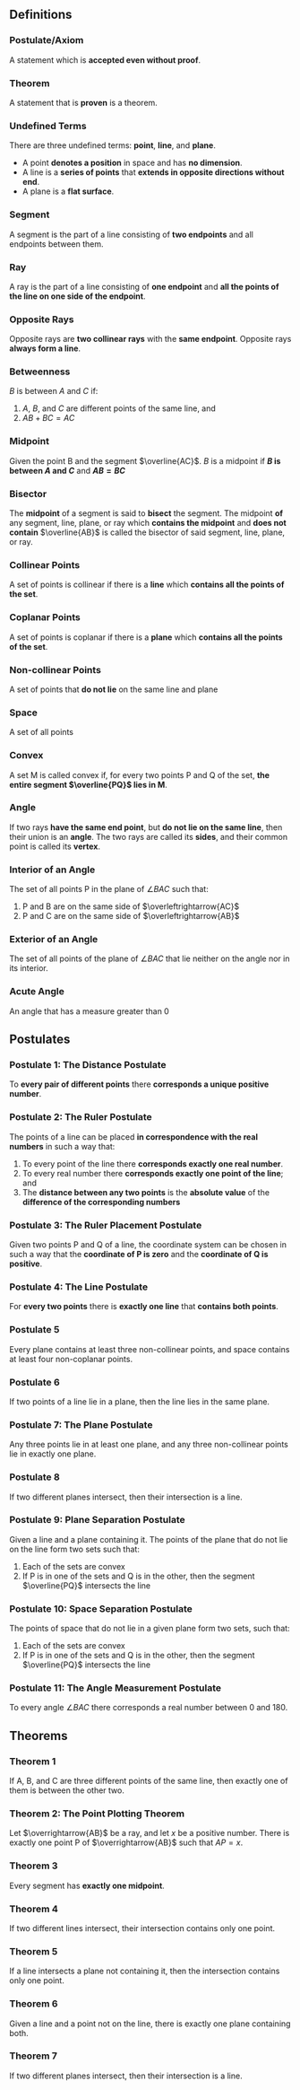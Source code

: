 ## Definitions

### Postulate/Axiom
A statement which is **accepted even without proof**.

### Theorem
A statement that is **proven** is a theorem.

### Undefined Terms
There are three undefined terms: **point**, **line**, and **plane**.

+ A point **denotes a position** in space and has **no dimension**.
+ A line is a **series of points** that **extends in opposite directions without end**.
+ A plane is a **flat surface**.

### Segment
A segment is the part of a line consisting of **two endpoints** and all endpoints between them.

### Ray
A ray is the part of a line consisting of **one endpoint** and **all the points of the line on one side of the endpoint**.

### Opposite Rays
Opposite rays are **two collinear rays** with the **same endpoint**. Opposite rays **always form a line**.

### Betweenness
$B$ is between $A$ and $C$ if:

1. $A$, $B$, and $C$ are different points of the same line, and
2. $AB + BC = AC$

### Midpoint
Given the point B and the segment $\overline{AC}$. $B$ is a midpoint if **$B$ is between $A$ and $C$** and **$AB = BC$**

### Bisector
The **midpoint** of a segment is said to **bisect** the segment. The midpoint **of** any segment, line, plane, or ray which **contains the midpoint** and **does not contain** $\overline{AB}$ is called the bisector of said segment, line, plane, or ray.

### Collinear Points
A set of points is collinear if there is a **line** which **contains all the points of the set**.

### Coplanar Points
A set of points is coplanar if there is a **plane** which **contains all the points of the set**.

### Non-collinear Points
A set of points that **do not lie** on the same line and plane

### Space
A set of all points

### Convex
A set M is called convex if, for every two points P and Q of the set, **the entire segment $\overline{PQ}$ lies in M**.

### Angle
If two rays **have the same end point**, but **do not lie on the same line**, then their union is an **angle**. The two rays are called its **sides**, and their common point is called its **vertex**.

### Interior of an Angle
The set of all points P in the plane of $\angle BAC$ such that:

1. P and B are on the same side of $\overleftrightarrow{AC}$
2. P and C are on the same side of $\overleftrightarrow{AB}$

### Exterior of an Angle
The set of all points of the plane of $\angle BAC$ that lie neither on the angle nor in its interior.

### Acute Angle
An angle that has a measure greater than $0$

## Postulates

### Postulate 1: The Distance Postulate
To **every pair of different points** there **corresponds a unique positive number**.

### Postulate 2: The Ruler Postulate
The points of a line can be placed **in correspondence with the real numbers** in such a way that:

1. To every point of the line there **corresponds exactly one real number**.
2. To every real number there **corresponds exactly one point of the line**; and
3. The **distance between any two points** is the **absolute value** of the **difference of the corresponding numbers**

### Postulate 3: The Ruler Placement Postulate
Given two points P and Q of a line, the coordinate system can be chosen in such a way that the **coordinate of P is zero** and the **coordinate of Q is positive**.

### Postulate 4: The Line Postulate
For **every two points** there is **exactly one line** that **contains both points**.

### Postulate 5
Every plane contains at least three non-collinear points, and space contains at least four non-coplanar points.

### Postulate 6
If two points of a line lie in a plane, then the line lies in the same plane.

### Postulate 7: The Plane Postulate
Any three points lie in at least one plane, and any three non-collinear points lie in exactly one plane.

### Postulate 8
If two different planes intersect, then their intersection is a line.

### Postulate 9: Plane Separation Postulate
Given a line and a plane containing it. The points of the plane that do not lie on the line form two sets such that:

1. Each of the sets are convex
2. If P is in one of the sets and Q is in the other, then the segment $\overline{PQ}$ intersects the line

### Postulate 10: Space Separation Postulate
The points of space that do not lie in a given plane form two sets, such that:

1. Each of the sets are convex
2. If P is in one of the sets and Q is in the other, then the segment $\overline{PQ}$ intersects the line

### Postulate 11: The Angle Measurement Postulate
To every angle $\angle BAC$ there corresponds a real number between 0 and 180.


## Theorems

### Theorem 1
If A, B, and C are three different points of the same line, then exactly one of them is between the other two.

### Theorem 2: The Point Plotting Theorem
Let $\overrightarrow{AB}$ be a ray, and let $x$ be a positive number. There is exactly one point P of $\overrightarrow{AB}$ such that $AP = x$.

### Theorem 3
Every segment has **exactly one midpoint**.

### Theorem 4
If two different lines intersect, their intersection contains only one point.

### Theorem 5
If a line intersects a plane not containing it, then the intersection contains only one point.

### Theorem 6
Given a line and a point not on the line, there is exactly one plane containing both.

### Theorem 7
If two different planes intersect, then their intersection is a line.

